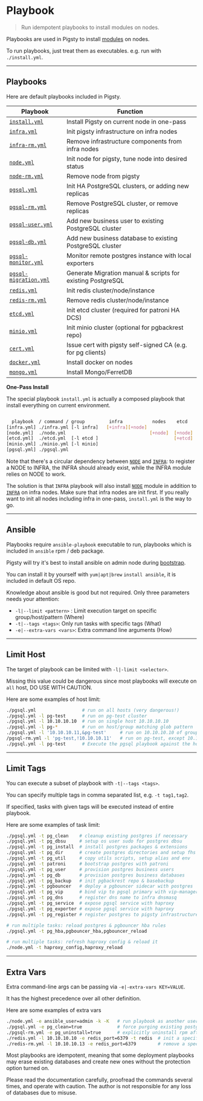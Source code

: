 # Playbook

> Run idempotent playbooks to install modules on nodes.

Playbooks are used in Pigsty to install [modules](ARCH#modules) on nodes.

To run playbooks, just treat them as executables. e.g. run with `./install.yml`.


----------------

## Playbooks

Here are default playbooks included in Pigsty.

| Playbook                                                                                 | Function                                                    |
|------------------------------------------------------------------------------------------|-------------------------------------------------------------|
| [`install.yml`](https://github.com/vonng/pigsty/blob/master/install.yml)                 | Install Pigsty on current node in one-pass                  |
| [`infra.yml`](https://github.com/vonng/pigsty/blob/master/infra.yml)                     | Init pigsty infrastructure on infra nodes                   |
| [`infra-rm.yml`](https://github.com/vonng/pigsty/blob/master/infra-rm.yml)               | Remove infrastructure components from infra nodes           |
| [`node.yml`](https://github.com/vonng/pigsty/blob/master/node.yml)                       | Init node for pigsty, tune node into desired status         |
| [`node-rm.yml`](https://github.com/vonng/pigsty/blob/master/node-rm.yml)                 | Remove node from pigsty                                     |
| [`pgsql.yml`](https://github.com/vonng/pigsty/blob/master/pgsql.yml)                     | Init HA PostgreSQL clusters, or adding new replicas         |
| [`pgsql-rm.yml`](https://github.com/vonng/pigsty/blob/master/pgsql-rm.yml)               | Remove PostgreSQL cluster, or remove replicas               |
| [`pgsql-user.yml`](https://github.com/vonng/pigsty/blob/master/pgsql-user.yml)           | Add new business user to existing PostgreSQL cluster        |
| [`pgsql-db.yml`](https://github.com/vonng/pigsty/blob/master/pgsql-db.yml)               | Add new business database to existing PostgreSQL cluster    |
| [`pgsql-monitor.yml`](https://github.com/vonng/pigsty/blob/master/pgsql-monitor.yml)     | Monitor remote postgres instance with local exporters       |
| [`pgsql-migration.yml`](https://github.com/vonng/pigsty/blob/master/pgsql-migration.yml) | Generate Migration manual & scripts for existing PostgreSQL |
| [`redis.yml`](https://github.com/vonng/pigsty/blob/master/redis.yml)                     | Init redis cluster/node/instance                            |
| [`redis-rm.yml`](https://github.com/vonng/pigsty/blob/master/redis-rm.yml)               | Remove redis cluster/node/instance                          |
| [`etcd.yml`](https://github.com/vonng/pigsty/blob/master/etcd.yml)                       | Init etcd cluster (required for patroni HA DCS)             |
| [`minio.yml`](https://github.com/vonng/pigsty/blob/master/minio.yml)                     | Init minio cluster (optional for pgbackrest repo)           |
| [`cert.yml`](https://github.com/vonng/pigsty/blob/master/cert.yml)                       | Issue cert with pigsty self-signed CA (e.g. for pg clients) |
| [`docker.yml`](https://github.com/vonng/pigsty/blob/master/docker.yml)                   | Install docker on nodes                                     |
| [`mongo.yml`](https://github.com/vonng/pigsty/blob/master/mongo.yml)                     | Install Mongo/FerretDB                                      |


**One-Pass Install**

The special playbook `install.yml` is actually a composed playbook that install everything on current environment.

```bash

  playbook  / command / group         infra           nodes    etcd     minio     pgsql
[infra.yml] ./infra.yml [-l infra]   [+infra][+node] 
[node.yml]  ./node.yml                               [+node]  [+node]  [+node]   [+node]
[etcd.yml]  ./etcd.yml  [-l etcd ]                            [+etcd]
[minio.yml] ./minio.yml [-l minio]                                     [+minio]
[pgsql.yml] ./pgsql.yml                                                          [+pgsql]
```

Note that there's a circular dependency between [`NODE`](NODE) and [`INFRA`](INFRA):
to register a NODE to INFRA, the INFRA should already exist, while the INFRA module relies on NODE to work.

The solution is that `INFRA` playbook will also install [`NODE`](NODE) module in addition to [`INFRA`](INFRA) on infra nodes.
Make sure that infra nodes are init first. If you really want to init all nodes including infra in one-pass, `install.yml` is the way to go.



----------------

## Ansible

Playbooks require `ansible-playbook` executable to run, playbooks which is included in `ansible` rpm / deb package.

Pigsty will try it's best to install ansible on admin node during [bootstrap](INSTALL#bootstrap).

You can install it by yourself with `yum|apt|brew` `install ansible`, it is included in default OS repo.

Knowledge about ansible is good but not required. Only three parameters needs your attention:

* `-l|--limit <pattern>` : Limit execution target on specific group/host/pattern (Where)
* `-t|--tags <tags>`: Only run tasks with specific tags (What)     
* `-e|--extra-vars <vars>`: Extra command line arguments (How) 


----------------

## Limit Host

The target of playbook can be limited with `-l|-limit <selector>`.

Missing this value could be dangerous since most playbooks will execute on `all` host, DO USE WITH CAUTION.

Here are some examples of host limit:

```bash
./pgsql.yml                 # run on all hosts (very dangerous!)
./pgsql.yml -l pg-test      # run on pg-test cluster
./pgsql.yml -l 10.10.10.10  # run on single host 10.10.10.10
./pgsql.yml -l pg-*         # run on host/group matching glob pattern `pg-*`
./pgsql.yml -l '10.10.10.11,&pg-test'     # run on 10.10.10.10 of group pg-test
/pgsql-rm.yml -l 'pg-test,!10.10.10.11'   # run on pg-test, except 10.10.10.11
./pgsql.yml -l pg-test      # Execute the pgsql playbook against the hosts in the pg-test cluster
```


----------------

## Limit Tags

You can execute a subset of playbook with `-t|--tags <tags>`.

You can specify multiple tags in comma separated list, e.g. `-t tag1,tag2`.

If specified, tasks with given tags will be executed instead of entire playbook.

Here are some examples of task limit:

```bash
./pgsql.yml -t pg_clean    # cleanup existing postgres if necessary
./pgsql.yml -t pg_dbsu     # setup os user sudo for postgres dbsu
./pgsql.yml -t pg_install  # install postgres packages & extensions
./pgsql.yml -t pg_dir      # create postgres directories and setup fhs
./pgsql.yml -t pg_util     # copy utils scripts, setup alias and env
./pgsql.yml -t patroni     # bootstrap postgres with patroni
./pgsql.yml -t pg_user     # provision postgres business users
./pgsql.yml -t pg_db       # provision postgres business databases
./pgsql.yml -t pg_backup   # init pgbackrest repo & basebackup
./pgsql.yml -t pgbouncer   # deploy a pgbouncer sidecar with postgres
./pgsql.yml -t pg_vip      # bind vip to pgsql primary with vip-manager
./pgsql.yml -t pg_dns      # register dns name to infra dnsmasq
./pgsql.yml -t pg_service  # expose pgsql service with haproxy
./pgsql.yml -t pg_exporter # expose pgsql service with haproxy
./pgsql.yml -t pg_register # register postgres to pigsty infrastructure

# run multiple tasks: reload postgres & pgbouncer hba rules
./pgsql.yml -t pg_hba,pgbouncer_hba,pgbouncer_reload

# run multiple tasks: refresh haproxy config & reload it
./node.yml -t haproxy_config,haproxy_reload
```


----------------

## Extra Vars

Extra command-line args can be passing via `-e|-extra-vars KEY=VALUE`.

It has the highest precedence over all other definition.

Here are some examples of extra vars

```bash
./node.yml -e ansible_user=admin -k -K   # run playbook as another user (with admin sudo password)
./pgsql.yml -e pg_clean=true             # force purging existing postgres when init a pgsql instance
./pgsql-rm.yml -e pg_uninstall=true      # explicitly uninstall rpm after postgres instance is removed
./redis.yml -l 10.10.10.10 -e redis_port=6379 -t redis  # init a specific redis instance: 10.10.10.11:6379
./redis-rm.yml -l 10.10.10.13 -e redis_port=6379        # remove a specific redis instance: 10.10.10.11:6379
```



Most playbooks are idempotent, meaning that some deployment playbooks may erase existing databases and create new ones without the protection option turned on.

Please read the documentation carefully, proofread the commands several times, and operate with caution. The author is not responsible for any loss of databases due to misuse.
